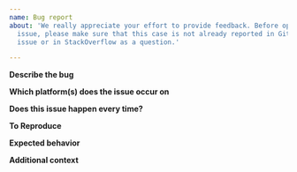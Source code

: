 ```yaml
---
name: Bug report
about: 'We really appreciate your effort to provide feedback. Before opening a new
  issue, please make sure that this case is not already reported in GitHub as an
  issue or in StackOverflow as a question.'

---
```


**Describe the bug**
<!-- A clear and concise description of what the bug is with as much as possible details about how to recreate the problem -->

**Which platform(s) does the issue occur on**
<!-- Facebook/Viber/Web/Telegram/Wechat -->

**Does this issue happen every time?**
<!-- Yes/No -->

**To Reproduce**
<!-- Add the steps taken to reproduce the behaviour. -->

**Expected behavior**

**Additional context**
<!-- Add any other context about the problem here. -->
